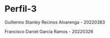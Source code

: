 ﻿# Perfil-3

Guillermo Stanley Recinos Alvarenga - 20220383

Francisco Daniel Garcia Ramos - 20220326
